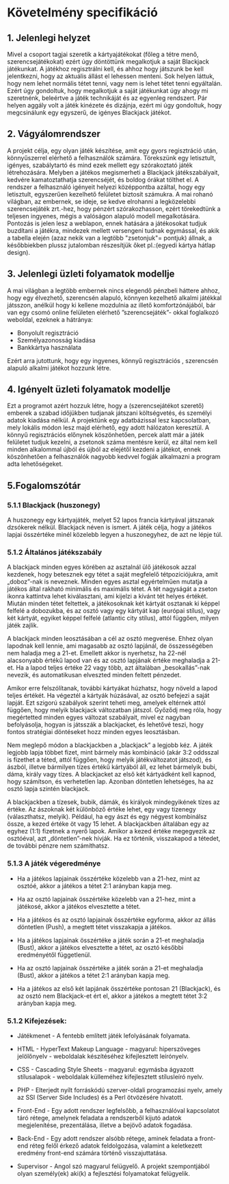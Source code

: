 ﻿# Követelmény specifikáció

## 1. Jelenlegi helyzet
Mivel a csoport tagjai szeretik a kártyajátékokat (főleg a tétre menő, szerencsejátékokat) 
ezért úgy döntöttünk megalkotjuk a saját Blackjack játékunkat.
A játékhoz regisztrálni kell, és ahhoz hogy játszunk be kell jelentkezni, hogy az aktuális állást el lehessen menteni.
Sok helyen láttuk, hogy nem lehet normális tétet tenni, vagy nem is lehet tétet tenni egyáltalán. Ezért úgy gondoltuk,
hogy megalkotjuk a saját játékunkat úgy ahogy mi szeretnénk, beleértve a játék technikáját és az egyenleg rendszert.
Pár helyen aggály volt a játék kinézete és dizájnja, ezért mi úgy gondoltuk, hogy megcsinálunk egy egyszerű, de igényes Blackjack játékot.

## 2. Vágyálomrendszer

A projekt célja, egy olyan játék készítése, amit egy gyors regisztráció
után, könnyűszerrel elérhető a felhasználók számára. Törekszünk egy
letisztult, igényes, szabálytartó és mind ezek mellett egy szórakoztató
játék létrehozására. Melyben a játékos megismerheti a Blackjack
játékszabályait, kedvére kamatoztathatja szerencséjét, és boldog órákat
tölthet el. A rendszer a felhasználó igényeit helyezi középpontba
azáltal, hogy egy letisztult, egyszerűen kezelhető felületet biztosít
számukra. A mai rohanó világban, az embernek, se ideje, se kedve elrohanni a legközelebbi szerencsejáték zrt.-hez,
hogy pénzért szórakozhasson, ezért törekedtünk a teljesen ingyenes, mégis a valóságon alapuló modell megalkotására.
Pontozás is jelen lesz a weblapon, ennek hatására a játékosokat tudjuk buzdítani a játékra, mindezek mellett versengeni tudnak egymással,
és akik a tabella elején (azaz nekik van a legtöbb "zsetonjuk"= pontjuk)
állnak, a későbbiekben plussz jutalomban részesítjük őket pl.:(egyedi kártya hátlap design).

## 3. Jelenlegi üzleti folyamatok modellje

A mai világban a legtöbb embernek nincs elegendő pénzbeli háttere ahhoz, hogy egy élvezhető, szerencsén alapuló, könnyen kezelhető alkalmi játékkal játsszon, anélkül hogy ki kellene mozdulnia az illető komfortzónájából, bár van egy csomó online felületen elérhető ”szerencsejáték”- okkal foglalkozó weboldal,
ezeknek a hátránya:

- Bonyolult regisztráció
- Személyazonosság kiadása
- Bankkártya használata

Ezért arra jutottunk, hogy egy ingyenes, könnyű regisztrációs , szerencsén alapuló alkalmi játékot hozzunk létre.

## 4. Igényelt üzleti folyamatok modellje

Ezt a programot azért hozzuk létre, hogy a (szerencsejátékot szerető) emberek a szabad időjükben tudjanak játszani költségvetés, és személyi adatok kiadása nélkül. 
A projektünk egy adatbázissal lesz kapcsolatban, mely lokális módon lesz majd elérhető, egy adott hálózaton keresztül.
A könnyű regisztrációs előnynek köszönhetően, percek alatt már a játék felületet tudjuk kezelni, a zsetonok száma mentésre kerül, 
ez által nem kell minden alkalommal újból és újból az elejétől kezdeni a játékot, ennek köszönhetően a felhasználók nagyobb kedvvel fogják alkalmazni a program adta lehetőségeket.

## 5.Fogalomszótár

### 5.1.1 Blackjack (huszonegy)

A huszonegy egy kártyajáték, melyet 52 lapos francia kártyával játszanak
dzsókerek nélkül. Blackjack néven is ismert. A játék célja, hogy a játékos
lapjai összértéke minél közelebb legyen a huszonegyhez, de azt ne lépje túl.

### 5.1.2 Általános játékszabály

A blackjack minden egyes körében az asztalnál ülő játékosok azzal kezdenek,
hogy betesznek egy tétet a saját megfelelő tétpozíciójukra, amit „doboz”-nak is
neveznek. Minden egyes asztal egyértelműen mutatja a játékos által rakható
minimális és maximális tétet. A tét nagyságát a zseton ikonra kattintva lehet
kiválasztani, ami kijelzi a kívánt tét helyes értékét. Miután minden tétet
feltettek, a játékosoknak két kártyát osztanak ki képpel felfelé a dobozukba,
és az osztó vagy egy kártyát kap (európai stílus), vagy két kártyát, egyiket képpel felfelé (atlantic city stílus), attól függően, milyen játék zajlik.

A blackjack minden leosztásában a cél az osztó megverése. Ehhez olyan lapodnak
kell lennie, ami magasabb az osztó lapjánál, de összességében nem haladja meg a 21-et. Emellett akkor is nyerhetsz, ha 22-nél alacsonyabb értékű lapod van és
az osztó lapjának értéke meghaladja a 21-et. Ha a lapod teljes értéke 22 vagy több, azt általában „besokallás”-nak nevezik, és automatikusan elveszted minden
feltett pénzedet.

Amikor erre felszólítanak, további kártyákat húzhatsz, hogy növeld a lapod teljes értékét. Ha végeztél a kártyák húzásával, az osztó befejezi a saját
lapját. Ezt szigorú szabályok szerint teheti meg, amelyek eltérnek attól függően, hogy melyik blackjack változatban játszol. Győződj meg róla, hogy
megértetted minden egyes változat szabályait, mivel ez nagyban befolyásolja, hogyan is játsszák a blackjacket, és lehetővé teszi, hogy fontos stratégiai
döntéseket hozz minden egyes leosztásban.

Nem meglepő módon a blackjackben a „blackjack” a legjobb kéz. A játék legjobb lapja többet fizet, mint bármely más kombináció (akár 3:2 oddsszal is fizethet
a téted, attól függően, hogy melyik játékváltozatot játszod), és ászból, illetve bármilyen tízes értékű kártyából áll, ez lehet bármelyik bubi, dáma,
király vagy tízes. A blackjacket az első két kártyádként kell kapnod, hogy számítson, és verhetetlen lap. Azonban döntetlen lehetséges, ha az osztó lapja
szintén blackjack.

A blackjackben a tízesek, bubik, dámák, és királyok mindegyikének tízes az értéke. Az ászoknak két különböző értéke lehet, egy vagy tizenegy
(választhatsz, melyik). Például, ha egy ászt és egy négyest kombinálsz össze, a
kezed értéke öt vagy 15 lehet.
A blackjackben általában egy az egyhez (1:1) fizetnek a nyerő lapok. Amikor a kezed értéke megegyezik az osztóéval, azt „döntetlen”-nek hívják. Ha ez
történik, visszakapod a tétedet, de további pénzre nem számíthatsz.

### 5.1.3 A játék végeredménye

- Ha a játékos lapjainak összértéke közelebb van a 21-hez, mint az osztóé,
akkor a játékos a tétet 2:1 arányban kapja meg.

- Ha az osztó lapjainak összértéke közelebb van a 21-hez, mint a játékosé,
akkor a játékos elvesztette a tétet.

- Ha a játékos és az osztó lapjainak összértéke egyforma, akkor az állás
döntetlen (Push), a megtett tétet visszakapja a játékos.

- Ha a játékos lapjainak összértéke a játék során a 21-et meghaladja (Bust),
akkor a játékos elvesztette a tétet, az osztó későbbi eredményétől függetlenül.

- Ha az osztó lapjainak összértéke a játék során a 21-et meghaladja (Bust),
akkor a játékos a tétet 2:1 arányban kapja meg.

- Ha a játékos az első két lapjának összértéke pontosan 21 (Blackjack), és az
osztó nem Blackjack-et ért el, akkor a játékos a megtett tétet 3:2 arányban kapja meg.

### 5.1.2 Kifejezések:

- Játékmenet - A fentebb említett játék lefolyásának folyamata.

- HTML - HyperText Makeup Language - magyarul: hiperszöveges jelölőnyelv - weboldalak készítéséhez kifejlesztett leírónyelv.

- CSS - Cascading Style Sheets - magyarul: egymásba ágyazott stílusalapok - weboldalak külleméhez kifejlesztett stílusleíró nyelv.

- PHP - Elterjedt nyílt forráskódú szerver-oldali programozási nyelv, amely az SSI (Server Side Includes) és a Perl ötvözésére hivatott.

- Front-End - Egy adott rendszer legfelsőbb, a felhasználóval kapcsolatot táró rétege, amelynek feladata a rendszerből kijutó adatok megjelenítése, prezentálása, illetve a bejövő adatok fogadása.

- Back-End - Egy adott rendszer alsóbb rétege, aminek feladata a front-end réteg felől érkező adatok feldolgozása, valamint a keletkezett eredmény front-end számára történő visszajuttatása.

- Supervisor - Angol szó magyarul felügyelő. A projekt szempontjából olyan személy(ek) aki(k) a fejlesztési folyamatokat felügyelik.